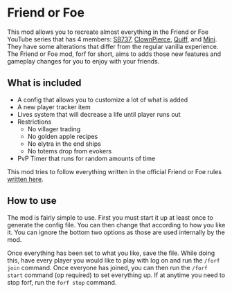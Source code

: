 # Friend or Foe

This mod allows you to recreate almost everything in the Friend or Foe YouTube series that has 4 members: [SB737,](https://youtube.com/playlist?list=PLWJikipm2MTbCmHm6e9KV0bPmW6chk1j9) [ClownPierce,](https://www.youtube.com/@ClownPierce) [Quiff,](https://www.youtube.com/@QuiffYT) and [Mini](https://www.youtube.com/playlist?list=PLkUQm5HBzevSUv6iW8EMErAmIKPKD4uF7). They have some alterations that differ from the regular vanilla experience. The Friend or Foe mod, forf for short, aims to adds those new features and gameplay changes for you to enjoy with your friends.

## What is included

- A config that allows you to customize a lot of what is added
- A new player tracker item
- Lives system that will decrease a life until player runs out
- Restrictions
    - No villager trading
    - No golden apple recipes
    - No elytra in the end ships
    - No totems drop from evokers
- PvP Timer that runs for random amounts of time

This mod tries to follow everything written in the official Friend or Foe rules [written here](https://pastebin.com/X9j3ZsNb).

## How to use

The mod is fairly simple to use. First you must start it up at least once to generate the config file. You can then change that according to how you like it. You can ignore the bottom two options as those are used internally by the mod.

Once everything has been set to what you like, save the file. While doing this, have every player you would like to play with log on and run the `/forf join` command. Once everyone has joined, you can then run the `/forf start` command (op required) to set everything up. If at anytime you need to stop forf, run the `forf stop` command. 